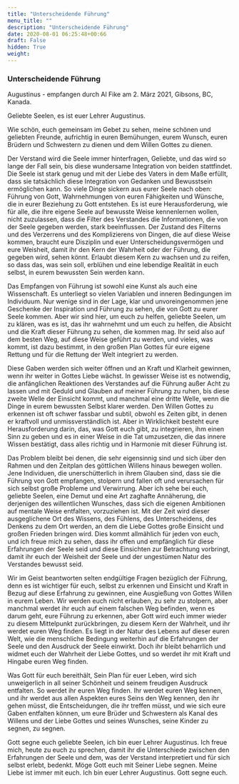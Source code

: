 ```yaml
---
title: "Unterscheidende Führung"
menu_title: ""
description: "Unterscheidende Führung"
date: 2020-08-01 06:25:48+00:66
draft: False
hidden: True
weight:
---
```

### Unterscheidende Führung

Augustinus - empfangen durch Al Fike am 2. März 2021, Gibsons, BC, Kanada.

Geliebte Seelen, es ist euer Lehrer Augustinus.

Wie schön, euch gemeinsam im Gebet zu sehen, meine schönen und geliebten Freunde, aufrichtig in euren Bemühungen, eurem Wunsch, euren Brüdern und Schwestern zu dienen und dem Willen Gottes zu dienen.

Der Verstand wird die Seele immer hinterfragen, Geliebte, und das wird so lange der Fall sein, bis diese wundersame Integration von beiden stattfindet. Die Seele ist stark genug und mit der Liebe des Vaters in dem Maße erfüllt, dass sie tatsächlich diese Integration von Gedanken und Bewusstsein ermöglichen kann. So viele Dinge sickern aus eurer Seele nach oben: Führung von Gott, Wahrnehmungen von euren Fähigkeiten und Wünsche, die in eurer Beziehung zu Gott entstehen. Es ist eure Herausforderung, wie für alle, die ihre eigene Seele auf bewusste Weise kennenlernen wollen, nicht zuzulassen, dass die Filter des Verstandes die Informationen, die von der Seele gegeben werden, stark beeinflussen. Der Zustand des Filterns und des Verzerrens und des Komplizierens von Dingen, die auf diese Weise kommen, braucht eure Disziplin und euer Unterscheidungsvermögen und eure Weisheit, damit ihr den Kern der Wahrheit oder der Führung, die gegeben wird, sehen könnt. Erlaubt diesem Kern zu wachsen und zu reifen, so dass das, was sein soll, erblühen und eine lebendige Realität in euch selbst, in eurem bewussten Sein werden kann.

Das Empfangen von Führung ist sowohl eine Kunst als auch eine Wissenschaft. Es unterliegt so vielen Variablen und inneren Bedingungen im Individuum. Nur wenige sind in der Lage, klar und unvoreingenommen jene Geschenke der Inspiration und Führung zu sehen, die von Gott zu eurer Seele kommen. Aber wir sind hier, um euch zu helfen, geliebte Seelen, um zu klären, was es ist, das ihr wahrnehmt und um euch zu helfen, die Absicht und die Kraft dieser Führung zu sehen, die kommen mag. Ihr seid also auf dem besten Weg, auf diese Weise geführt zu werden, und vieles, was kommt, ist dazu bestimmt, in den großen Plan Gottes für eure eigene Rettung und für die Rettung der Welt integriert zu werden.

Diese Gaben werden sich weiter öffnen und an Kraft und Klarheit gewinnen, wenn ihr weiter in Gottes Liebe wächst. In gewisser Weise ist es notwendig, die anfänglichen Reaktionen des Verstandes auf die Führung außer Acht zu lassen und mit Geduld und Glauben auf meiner Führung zu ruhen, bis diese zweite Welle der Einsicht kommt, und manchmal eine dritte Welle, wenn die Dinge in eurem bewussten Selbst klarer werden. Den Willen Gottes zu erkennen ist oft schwer fassbar und subtil, obwohl es Zeiten gibt, in denen er kraftvoll und unmissverständlich ist. Aber in Wirklichkeit besteht eure Herausforderung darin, das, was Gott euch gibt, zu integrieren, ihm einen Sinn zu geben und es in einer Weise in die Tat umzusetzen, die das innere Wissen bestätigt, dass alles richtig und in Harmonie mit dieser Führung ist.

Das Problem bleibt bei denen, die sehr eigensinnig sind und sich über den Rahmen und den Zeitplan des göttlichen Willens hinaus bewegen wollen. Jene Individuen, die unerschütterlich in ihrem Glauben sind, dass sie die Führung von Gott empfangen, stolpern und fallen oft und verursachen für sich selbst große Probleme und Verwirrung. Aber ich sehe bei euch, geliebte Seelen, eine Demut und eine Art zaghafte Annäherung, die derjenigen des willentlichen Wunsches, dass sich die eigenen Ambitionen auf mentale Weise entfalten, vorzuziehen ist. Mit der Zeit wird dieser ausgeglichene Ort des Wissens, des Fühlens, des Unterscheidens, des Denkens zu dem Ort werden, an dem die Liebe Gottes große Einsicht und großen Frieden bringen wird. Dies kommt allmählich für jeden von euch, und ich freue mich zu sehen, dass ihr offen und empfänglich für diese Erfahrungen der Seele seid und diese Einsichten zur Betrachtung vorbringt, damit ihr euch der Weisheit der Seele und der ungestümen Natur des Verstandes bewusst seid.

Wir im Geist beantworten selten endgültige Fragen bezüglich der Führung, denn es ist wichtiger für euch, selbst zu erkennen und Einsicht und Kraft in Bezug auf diese Erfahrung zu gewinnen, eine Ausgießung von Gottes Willen in eurem Leben. Wir werden euch nicht erlauben, zu sehr zu stolpern, aber manchmal werdet ihr euch auf einem falschen Weg befinden, wenn es darum geht, eure Führung zu erkennen, aber Gott wird euch immer wieder zu diesem Mittelpunkt zurückbringen, zu diesem Kern der Wahrheit, und ihr werdet euren Weg finden. Es liegt in der Natur des Lebens auf dieser euren Welt, wie die menschliche Bedingung weiterhin auf die Erfahrungen der Seele und den Ausdruck der Seele einwirkt. Doch ihr bleibt beharrlich und widmet euch der Wahrheit der Liebe Gottes, und so werdet ihr mit Kraft und Hingabe euren Weg finden.

Was Gott für euch bereithält, Sein Plan für euer Leben, wird sich unweigerlich in all seiner Schönheit und seinem freudigen Ausdruck entfalten. So werdet ihr euren Weg finden. Ihr werdet euren Weg kennen, und ihr werdet aus allen Aspekten eures Seins den Weg kennen, den ihr gehen müsst, die Entscheidungen, die ihr treffen müsst, und wie sich eure Gaben entfalten können, um eure Brüder und Schwestern als Kanal des Willens und der Liebe Gottes und seines Wunsches, seine Kinder zu segnen, zu segnen.

Gott segne euch geliebte Seelen, ich bin euer Lehrer Augustinus. Ich freue mich, heute zu euch zu sprechen, damit ihr die Unterschiede zwischen den Erfahrungen der Seele und dem, was der Verstand interpretiert und für sich selbst erlebt, bedenkt. Möge Gott euch mit Seiner Liebe segnen. Meine Liebe ist immer mit euch. Ich bin euer Lehrer Augustinus. Gott segne euch.
